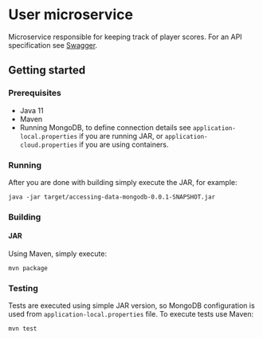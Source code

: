 # User microservice
Microservice responsible for keeping track of player scores. For an API specification see [Swagger](https://app.swaggerhub.com/apis-docs/ltoedt/ASE/0.1).

## Getting started
### Prerequisites
- Java 11
- Maven
- Running MongoDB, to define connection details see `application-local.properties` if you are running JAR, or `application-cloud.properties` if you are using containers.


### Running
After you are done with building simply execute the JAR, for example:
```
java -jar target/accessing-data-mongodb-0.0.1-SNAPSHOT.jar
```



### Building
#### JAR
Using Maven, simply execute:
```
mvn package
```

### Testing
Tests are executed using simple JAR version, so MongoDB configuration is used from `application-local.properties` file.
To execute tests use Maven:
```
mvn test
```
